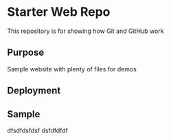 # Starter Web Repo

This repository is for showing how Git and GitHub work

## Purpose

Sample website with plenty of files for demos
## Deployment
## Sample
dfsdfdsfdsf
dsfdfdfdf